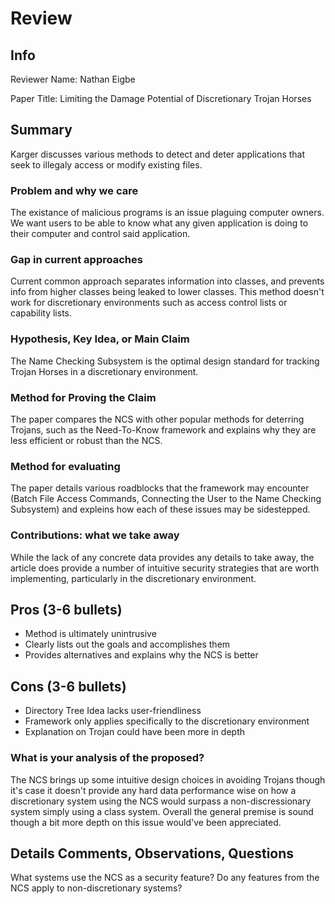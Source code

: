 # Review

## Info

Reviewer Name: Nathan Eigbe

Paper Title: Limiting the Damage Potential of Discretionary Trojan Horses

## Summary
Karger discusses various methods to detect and deter applications that seek to
illegaly access or modify existing files.

### Problem and why we care
The existance of malicious programs is an issue plaguing computer owners. We want
users to be able to know what any given application is doing to their computer and
control said application.

### Gap in current approaches
Current common approach separates information into classes, and prevents info from higher classes being 
leaked to lower classes. This method doesn't work for discretionary environments such as access control 
lists or capability lists. 

### Hypothesis, Key Idea, or Main Claim
The Name Checking Subsystem is the optimal design standard for tracking
Trojan Horses in a discretionary environment.

### Method for Proving the Claim
The paper compares the NCS with other popular methods for 
deterring Trojans, such as the Need-To-Know framework 
and explains why they are less efficient or robust than the NCS.

### Method for evaluating
The paper details various roadblocks that the framework
may encounter (Batch File Access Commands, Connecting the User to the Name Checking Subsystem) 
and expleins how each of these issues may be sidestepped.

### Contributions: what we take away
While the lack of any concrete data provides any details
to take away, the article does provide a number of intuitive 
security strategies that are worth implementing, particularly 
in the discretionary environment.

## Pros (3-6 bullets)
- Method is ultimately unintrusive
- Clearly lists out the goals and accomplishes them
- Provides alternatives and explains why the NCS is better

## Cons (3-6 bullets)
- Directory Tree Idea lacks user-friendliness
- Framework only applies specifically to the discretionary environment
- Explanation on Trojan could have been more in depth

### What is your analysis of the proposed?

The NCS brings up some intuitive design choices in 
avoiding Trojans though it's case it doesn't provide any 
hard data performance wise on how a discretionary system 
using the NCS would surpass a non-discressionary system
simply using a class system. Overall the general premise is
sound though a bit more depth on this issue would've been
appreciated.


## Details Comments, Observations, Questions

What systems use the NCS as a security feature? 
Do any features from the NCS apply to non-discretionary systems?


